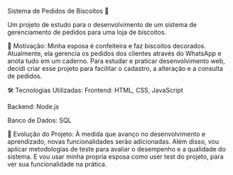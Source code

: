 Sistema de Pedidos de Biscoitos 🍪

Um projeto de estudo para o desenvolvimento de um sistema de gerenciamento de pedidos para uma loja de biscoitos.

📌 Motivação:
Minha esposa é confeiteira e faz biscoitos decorados. Atualmente, ela gerencia os pedidos dos clientes através do WhatsApp e anota tudo em um caderno.
Para estudar e praticar desenvolvimento web, decidi criar esse projeto para facilitar o cadastro, a alteração e a consulta de pedidos.

🛠️ Tecnologias Utilizadas:
Frontend: HTML, CSS, JavaScript

Backend: Node.js

Banco de Dados: SQL

🚀 Evolução do Projeto:
À medida que avanço no desenvolvimento e aprendizado, novas funcionalidades serão adicionadas.
Além disso, vou aplicar metodologias de teste para avaliar o desempenho e a qualidade do sistema.
E vou usar minha propria esposa como user test do projeto, para ver sua funcionalidade na prática.

